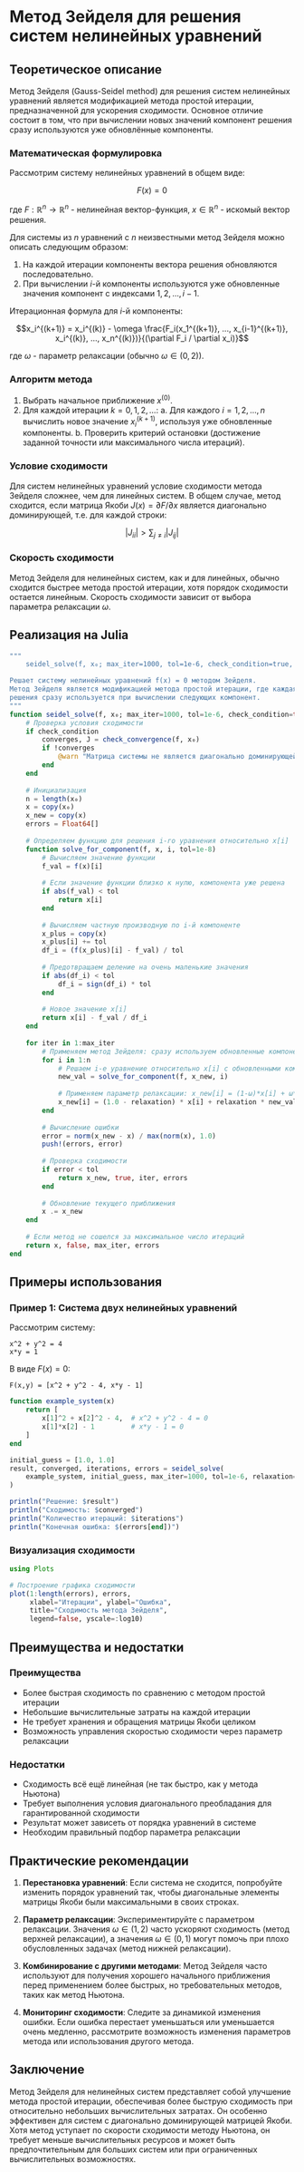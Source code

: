 # Метод Зейделя для решения систем нелинейных уравнений

## Теоретическое описание

Метод Зейделя (Gauss-Seidel method) для решения систем нелинейных уравнений является модификацией метода простой итерации, предназначенной для ускорения сходимости. Основное отличие состоит в том, что при вычислении новых значений компонент решения сразу используются уже обновлённые компоненты.

### Математическая формулировка

Рассмотрим систему нелинейных уравнений в общем виде:

$$F(x) = 0$$

где $F: \mathbb{R}^n \rightarrow \mathbb{R}^n$ - нелинейная вектор-функция, $x \in \mathbb{R}^n$ - искомый вектор решения.

Для системы из $n$ уравнений с $n$ неизвестными метод Зейделя можно описать следующим образом:

1. На каждой итерации компоненты вектора решения обновляются последовательно.
2. При вычислении $i$-й компоненты используются уже обновленные значения компонент с индексами $1, 2, ..., i-1$.

Итерационная формула для $i$-й компоненты:

$$x_i^{(k+1)} = x_i^{(k)} - \omega \frac{F_i(x_1^{(k+1)}, ..., x_{i-1}^{(k+1)}, x_i^{(k)}, ..., x_n^{(k)})}{(\partial F_i / \partial x_i)}$$

где $\omega$ - параметр релаксации (обычно $\omega \in (0,2)$).

### Алгоритм метода

1. Выбрать начальное приближение $x^{(0)}$.
2. Для каждой итерации $k = 0, 1, 2, ...$:
   a. Для каждого $i = 1, 2, ..., n$ вычислить новое значение $x_i^{(k+1)}$, используя уже обновленные компоненты.
   b. Проверить критерий остановки (достижение заданной точности или максимального числа итераций).

### Условие сходимости

Для систем нелинейных уравнений условие сходимости метода Зейделя сложнее, чем для линейных систем. В общем случае, метод сходится, если матрица Якоби $J(x) = \partial F / \partial x$ является диагонально доминирующей, т.е. для каждой строки:

$$|J_{ii}| > \sum_{j \neq i} |J_{ij}|$$

### Скорость сходимости

Метод Зейделя для нелинейных систем, как и для линейных, обычно сходится быстрее метода простой итерации, хотя порядок сходимости остается линейным. Скорость сходимости зависит от выбора параметра релаксации $\omega$.

## Реализация на Julia

```julia
"""
    seidel_solve(f, x₀; max_iter=1000, tol=1e-6, check_condition=true, relaxation=1.0)

Решает систему нелинейных уравнений f(x) = 0 методом Зейделя.
Метод Зейделя является модификацией метода простой итерации, где каждая компонента
решения сразу используется при вычислении следующих компонент.
"""
function seidel_solve(f, x₀; max_iter=1000, tol=1e-6, check_condition=true, relaxation=1.0)
    # Проверка условия сходимости
    if check_condition
        converges, J = check_convergence(f, x₀)
        if !converges
            @warn "Матрица системы не является диагонально доминирующей, сходимость метода Зейделя не гарантирована"
        end
    end
    
    # Инициализация
    n = length(x₀)
    x = copy(x₀)
    x_new = copy(x)
    errors = Float64[]
    
    # Определяем функцию для решения i-го уравнения относительно x[i]
    function solve_for_component(f, x, i, tol=1e-8)
        # Вычисляем значение функции
        f_val = f(x)[i]
        
        # Если значение функции близко к нулю, компонента уже решена
        if abs(f_val) < tol
            return x[i]
        end
        
        # Вычисляем частную производную по i-й компоненте
        x_plus = copy(x)
        x_plus[i] += tol
        df_i = (f(x_plus)[i] - f_val) / tol
        
        # Предотвращаем деление на очень маленькие значения
        if abs(df_i) < tol
            df_i = sign(df_i) * tol
        end
        
        # Новое значение x[i]
        return x[i] - f_val / df_i
    end
    
    for iter in 1:max_iter
        # Применяем метод Зейделя: сразу используем обновленные компоненты
        for i in 1:n
            # Решаем i-е уравнение относительно x[i] с обновленными компонентами
            new_val = solve_for_component(f, x_new, i)
            
            # Применяем параметр релаксации: x_new[i] = (1-ω)*x[i] + ω*new_val
            x_new[i] = (1.0 - relaxation) * x[i] + relaxation * new_val
        end
        
        # Вычисление ошибки
        error = norm(x_new - x) / max(norm(x), 1.0)
        push!(errors, error)
        
        # Проверка сходимости
        if error < tol
            return x_new, true, iter, errors
        end
        
        # Обновление текущего приближения
        x .= x_new
    end
    
    # Если метод не сошелся за максимальное число итераций
    return x, false, max_iter, errors
end
```

## Примеры использования

### Пример 1: Система двух нелинейных уравнений

Рассмотрим систему:
```
x^2 + y^2 = 4
x*y = 1
```

В виде $F(x) = 0$:
```
F(x,y) = [x^2 + y^2 - 4, x*y - 1]
```

```julia
function example_system(x)
    return [
        x[1]^2 + x[2]^2 - 4,  # x^2 + y^2 - 4 = 0
        x[1]*x[2] - 1         # x*y - 1 = 0
    ]
end

initial_guess = [1.0, 1.0]
result, converged, iterations, errors = seidel_solve(
    example_system, initial_guess, max_iter=1000, tol=1e-6, relaxation=1.0
)

println("Решение: $result")
println("Сходимость: $converged")
println("Количество итераций: $iterations")
println("Конечная ошибка: $(errors[end])")
```

### Визуализация сходимости

```julia
using Plots

# Построение графика сходимости
plot(1:length(errors), errors, 
     xlabel="Итерации", ylabel="Ошибка", 
     title="Сходимость метода Зейделя", 
     legend=false, yscale=:log10)
```

## Преимущества и недостатки

### Преимущества
- Более быстрая сходимость по сравнению с методом простой итерации
- Небольшие вычислительные затраты на каждой итерации
- Не требует хранения и обращения матрицы Якоби целиком
- Возможность управления скоростью сходимости через параметр релаксации

### Недостатки
- Сходимость всё ещё линейная (не так быстро, как у метода Ньютона)
- Требует выполнения условия диагонального преобладания для гарантированной сходимости
- Результат может зависеть от порядка уравнений в системе
- Необходим правильный подбор параметра релаксации

## Практические рекомендации

1. **Перестановка уравнений**: Если система не сходится, попробуйте изменить порядок уравнений так, чтобы диагональные элементы матрицы Якоби были максимальными в своих строках.

2. **Параметр релаксации**: Экспериментируйте с параметром релаксации. Значения $\omega \in (1,2)$ часто ускоряют сходимость (метод верхней релаксации), а значения $\omega \in (0,1)$ могут помочь при плохо обусловленных задачах (метод нижней релаксации).

3. **Комбинирование с другими методами**: Метод Зейделя часто используют для получения хорошего начального приближения перед применением более быстрых, но требовательных методов, таких как метод Ньютона.

4. **Мониторинг сходимости**: Следите за динамикой изменения ошибки. Если ошибка перестает уменьшаться или уменьшается очень медленно, рассмотрите возможность изменения параметров метода или использования другого метода.

## Заключение

Метод Зейделя для нелинейных систем представляет собой улучшение метода простой итерации, обеспечивая более быструю сходимость при относительно небольших вычислительных затратах. Он особенно эффективен для систем с диагонально доминирующей матрицей Якоби. Хотя метод уступает по скорости сходимости методу Ньютона, он требует меньше вычислительных ресурсов и может быть предпочтительным для больших систем или при ограниченных вычислительных возможностях. 